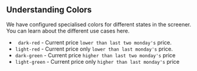 ## Understanding Colors

We have configured specialised colors for different states in the screener. You can learn about the different use cases here.
<!-- 
    mkdocs.yml    # The configuration file.
    docs/
        index.md  # The documentation homepage.
        ...       # Other markdown pages, images and other files. -->

* ` dark-red` - Current price `lower than last two monday's` price.
* `light-red` - Current price only `lower than last monday's` price.
* `dark-green` - Current price `higher than last two monday's` price
* `light-green` - Current price only `higher than last monday's` price